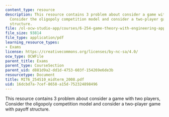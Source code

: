 ```yaml
---
content_type: resource
description: This resource contains 3 problem about consider a game with two players,
  Consider the oligopoly competition model and consider a two-player game with payoff
  structure.
file: /ol-ocw-studio-app/courses/6-254-game-theory-with-engineering-applications-spring-2010/16dcbd7a7cef8658a15d752324898496_MIT6_254S10_midterm_2008.pdf
file_size: 93814
file_type: application/pdf
learning_resource_types:
- Exams
license: https://creativecommons.org/licenses/by-nc-sa/4.0/
ocw_type: OCWFile
parent_title: Exams
parent_type: CourseSection
parent_uid: d881d9a2-dd1d-4753-603f-154269e6de3b
resourcetype: Document
title: MIT6_254S10_midterm_2008.pdf
uid: 16dcbd7a-7cef-8658-a15d-752324898496
---
```

This resource contains 3 problem about consider a game with two players, Consider the oligopoly competition model and consider a two-player game with payoff structure.